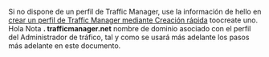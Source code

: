 Si no dispone de un perfil de Traffic Manager, use la información de hello en [crear un perfil de Traffic Manager mediante Creación rápida](../articles/traffic-manager/traffic-manager-manage-profiles.md) toocreate uno. Hola Nota **. trafficmanager.net** nombre de dominio asociado con el perfil del Administrador de tráfico, tal y como se usará más adelante los pasos más adelante en este documento.

